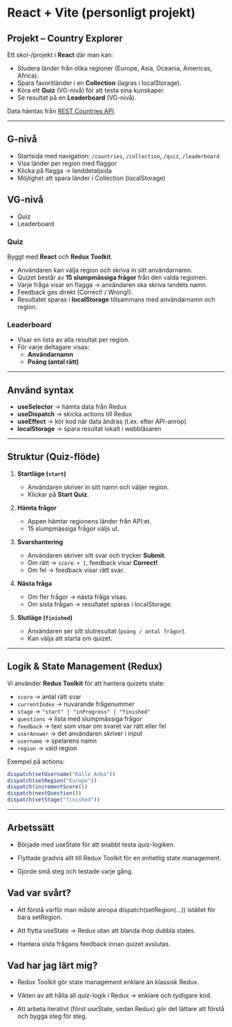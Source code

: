 # React + Vite (personligt projekt)

## Projekt – Country Explorer

Ett skol-/projekt i **React** där man kan:
- Studera länder från olika regioner (Europe, Asia, Oceania, Americas, Africa).
- Spara favoritländer i en **Collection** (lagras i localStorage).
- Köra ett **Quiz** (VG-nivå) för att testa sina kunskaper.
- Se resultat på en **Leaderboard** (VG-nivå).

Data hämtas från [REST Countries API](https://restcountries.com/).

---

##  G-nivå
- Startsida med navigation: `/countries`, `/collection`, `/quiz`, `/leaderboard`
- Visa länder per region med flaggor
- Klicka på flagga → landdetaljsida
- Möjlighet att spara länder i Collection (localStorage)

##  VG-nivå
- Quiz
-  Leaderboard

### Quiz
Byggt med **React** och **Redux Toolkit**.

- Användaren kan välja region och skriva in sitt användarnamn.  
- Quizet består av **15 slumpmässiga frågor** från den valda regionen.  
- Varje fråga visar en flagga → användaren ska skriva landets namn.  
- Feedback ges direkt (Correct! / Wrong!).  
- Resultatet sparas i **localStorage** tillsammans med användarnamn och region.  

### Leaderboard
- Visar en lista av alla resultat per region.
- För varje deltagare visas:
  - **Användarnamn**
  - **Poäng (antal rätt)**

---

## Använd syntax

- **useSelector** → hämta data från Redux  
- **useDispatch** → skicka actions till Redux  
- **useEffect** → kör kod när data ändras (t.ex. efter API-anrop)  
- **localStorage** → spara resultat lokalt i webbläsaren  

---

## Struktur (Quiz-flöde)

1. **Startläge (`start`)**
   - Användaren skriver in sitt namn och väljer region.
   - Klickar på **Start Quiz**.

2. **Hämta frågor**
   - Appen hämtar regionens länder från API:et.
   - 15 slumpmässiga frågor väljs ut.

3. **Svarshantering**
   - Användaren skriver sitt svar och trycker **Submit**.
   - Om rätt → `score + 1`, feedback visar **Correct!**.
   - Om fel → feedback visar rätt svar.

4. **Nästa fråga**
   - Om fler frågor → nästa fråga visas.
   - Om sista frågan → resultatet sparas i localStorage.

5. **Slutläge (`finished`)**
   - Användaren ser sitt slutresultat (`poäng / antal frågor`).
   - Kan välja att starta om quizet.

---

##  Logik & State Management (Redux)

Vi använder **Redux Toolkit** för att hantera quizets state:

- `score` → antal rätt svar  
- `currentIndex` → nuvarande frågenummer  
- `stage` → `"start" | "inProgress" | "finished"`  
- `questions` → lista med slumpmässiga frågor  
- `feedback` → text som visar om svaret var rätt eller fel  
- `userAnswer` → det användaren skriver i input  
- `username` → spelarens namn  
- `region` → vald region  

Exempel på actions:
```js
dispatch(setUsername("Kalle Anka"))
dispatch(setRegion("Europe"))
dispatch(incrementScore())
dispatch(nextQuestion())
dispatch(setStage("finished"))
```
---

## Arbetssätt

- Började med useState för att snabbt testa quiz-logiken.

- Flyttade gradvis allt till Redux Toolkit för en enhetlig state management.

- Gjorde små steg och testade varje gång.

## Vad var svårt?

- Att förstå varför man måste anropa dispatch(setRegion(...)) istället för bara setRegion.

- Att flytta useState → Redux utan att blanda ihop dubbla states.

- Hantera sista frågans feedback innan quizet avslutas.

## Vad har jag lärt mig?
- Redux Toolkit gör state management enklare än klassisk Redux.

- Vikten av att hålla all quiz-logik i Redux → enklare och tydligare kod.

- Att arbeta iterativt (först useState, sedan Redux) gör det lättare att förstå och bygga steg för steg.

